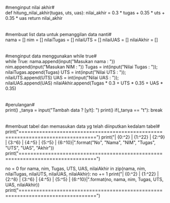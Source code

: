 #menginput nilai akhir#
<br>
def hitung_nilai_akhir(tugas, uts, uas):
nilai_akhir = 0.3 * tugas + 0.35 * uts + 0.35 * uas
return nilai_akhir
<br><br><br>
#membuat list data untuk pemanggilan data nanti#
<br>
nama = []
nim = []
nilaiTugas = []
nilaiUTS = []
nilaiUAS = []
nilaiAkhir = []
<br>
<br>
<br>
#menginput data menggunakan while true#
<br>
while True:
nama.append(input("Masukan nama : "))
nim.append(input("Masukan NIM : "))
Tugas = int(input("Nilai Tugas : "));
nilaiTugas.append(Tugas)
UTS = int(input("Nilai UTS : "));
nilaiUTS.append(UTS)
UAS = int(input("Nilai UAS : "));
nilaiUAS.append(UAS)
nilaiAkhir.append(Tugas * 0.3 + UTS * 0.35 + UAS * 0.35)
<br>
<br>
<br>
#perulangan#
<br>
print()
_tanya = input("Tambah data ? [y/t]: ")
print()
if(_tanya == "t"):
break
<br>
<br>
<br>
#membuat tabel dan memasukan data yg telah diinputkan kedalam tabel#
<br>
print("================================================================================")
print("| {0:^2} | {1:^22} | {2:^9} | {3:^6} | {4:^5} | {5:^5} | {6:^10}|".format("No", "Nama", "NIM", "Tugas", "UTS", "UAS", "Akhir"))
print("================================================================================")

no = 0
for nama, nim, Tugas, UTS, UAS, nilaiAkhir in zip(nama, nim, nilaiTugas, nilaiUTS, nilaiUAS, nilaiAkhir):
no += 1
print("| {0:^2} | {1:^22} | {2:^8} | {3:^6} | {4:^5} | {5:^5} | {6:^10}|".format(no, nama, nim, Tugas, UTS, UAS, nilaiAkhir))
print("================================================================================")

